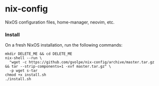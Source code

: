 nix-config
==========

NixOS configuration files, home-manager, neovim, etc.

### Install

On a fresh NixOS installation, run the following commands:

```shell
mkdir DELETE_ME && cd DELETE_ME
nix-shell --run \
  "wget -c https://github.com/gvolpe/nix-config/archive/master.tar.gz && tar --strip-components=1 -xvf master.tar.gz" \
  -p wget s-tar
chmod +x install.sh
./install.sh
```
